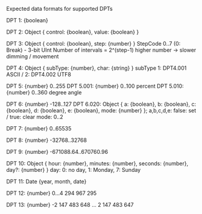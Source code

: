 Expected data formats for supported DPTs

DPT 1: {boolean}

DPT 2: Object { control: {boolean}, value: {boolean} }

DPT 3: Object { control: {boolean}, step: {number} }
    StepCode 0..7 (0: Break) - 3-bit UInt
    Number of intervals = 2^(step-1)
    higher number -> slower dimming / movement

DPT 4: Object { subType: {number}, char: {string} }
    subType 1: DPT4.001 ASCII / 2: DPT4.002 UTF8

DPT 5: {number}
    0..255
DPT 5.001: {number}
    0..100 percent
DPT 5.010: {number}
    0..360 degree angle

DPT 6: {number}
    -128..127
DPT 6.020: Object { a: {boolean}, b: {boolean}, c: {boolean}, d: {boolean}, e: {boolean}, mode: {number} };
    a,b,c,d,e: false: set / true: clear
    mode: 0..2

DPT 7: {number}
    0..65535

DPT 8: {number}
    -32768..32768

DPT 9: {number}
    -671088.64..670760.96

DPT 10: Object { hour: {number}, minutes: {number}, seconds: {number}, day?: {number} }
    day: 0: no day, 1: Monday, 7: Sunday

DPT 11: Date {year, month, date}
    
DPT 12: {number}
    0...4 294 967 295

DPT 13: {number}
    -2 147 483 648 ... 2 147 483 647

